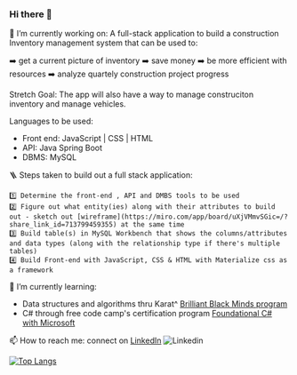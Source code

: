 ### Hi there 👋
🔭 I’m currently working on:
 A full-stack application to build a construction Inventory management system that can be used to:
 
  ➡️ get a current picture of inventory
  ➡️ save money
  ➡️ be more efficient with resources
  ➡️ analyze quartely construction project progress 
 
 Stretch Goal: The app will also have a way to manage construciton inventory and manage vehicles.

 Languages to be used:
  - Front end: JavaScript | CSS | HTML
  - API: Java Spring Boot
  - DBMS: MySQL

🪜 Steps taken to build out a full stack application:

    1️⃣ Determine the front-end , API and DMBS tools to be used
    2️⃣ Figure out what entity(ies) along with their attributes to build out - sketch out [wireframe](https://miro.com/app/board/uXjVMmvSGic=/?share_link_id=713799459355) at the same time 
    3️⃣ Build table(s) in MySQL Workbench that shows the columns/attributes and data types (along with the relationship type if there's multiple tables)
    4️⃣ Build Front-end with JavaScript, CSS & HTML with Materialize css as a framework
 
🌱 I’m currently learning:
 - Data structures and algorithms thru Karat^ [Brilliant Black Minds program](https://central.karat.io/users/sign_in?bbm=true&_ga=2.140232059.938155976.1685156593-1002762848.1674590087&&__hstc=264156438.48bf26c9c669a01f3077197121708552.1685156890106.1685156890106.1685159591289.2&__hssc=264156438.1.1685159591289&__hsfp=3742987867&hsutk=48bf26c9c669a01f3077197121708552&contentType=landing-page&_gl=1*1hcpud0*_gcl_au*MTM5ODAwNjI3OC4xNjg1MTU2NTkz) 
 - C# through free code camp's certification program [Foundational C# with Microsoft](https://www.freecodecamp.org/learn/foundational-c-sharp-with-microsoft/write-your-first-code-using-c-sharp/perform-basic-string-formatting-in-c-sharp)
 
📫 How to reach me: connect on [LinkedIn](https://www.linkedin.com/in/fredericasblissett/) ![Linkedin](https://i.stack.imgur.com/gVE0j.png)

[![Top Langs](https://github-readme-stats.vercel.app/api/top-langs/?username=redricasa)](https://github.com/anuraghazra/github-readme-stats)


